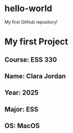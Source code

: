 # hello-world
My first GitHub repository!
# My first Project
## **Course**: ESS 330
## **Name**: Clara Jordan
## **Year**: 2025
## **Major**: ESS
## **OS**: MacOS

